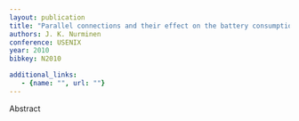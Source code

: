 ```yaml
---
layout: publication
title: "Parallel connections and their effect on the battery consumption of a mobile phone"
authors: J. K. Nurminen
conference: USENIX
year: 2010
bibkey: N2010

additional_links:
   - {name: "", url: ""}
---
```

Abstract
